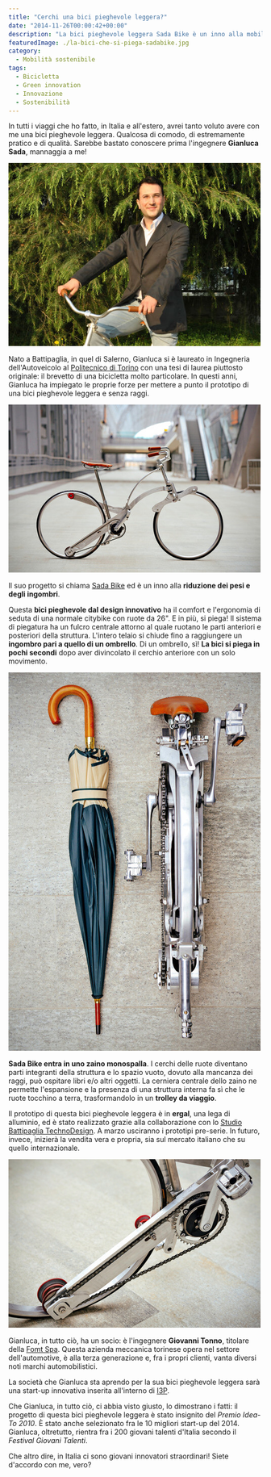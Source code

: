 ```yaml
---
title: "Cerchi una bici pieghevole leggera?"
date: "2014-11-26T00:00:42+00:00"
description: "La bici pieghevole leggera Sada Bike è un inno alla mobilità sostenibile e intelligente, così come alla riduzione del peso e degli ingombri."
featuredImage: ./la-bici-che-si-piega-sadabike.jpg
category:
  - Mobilità sostenibile
tags:
  - Bicicletta
  - Green innovation
  - Innovazione
  - Sostenibilità
---
```


In tutti i viaggi che ho fatto, in Italia e all'estero, avrei tanto voluto avere con me una bici pieghevole leggera. Qualcosa di comodo, di estremamente pratico e di qualità.
Sarebbe bastato conoscere prima l'ingegnere **Gianluca Sada**, mannaggia a me!

![Gianluca Sada](./sada.jpg)

Nato a Battipaglia, in quel di Salerno, Gianluca si è laureato in Ingegneria dell'Autoveicolo al [Politecnico di Torino](http://www.polito.it) con una tesi di laurea piuttosto originale: il brevetto di una bicicletta molto particolare.
In questi anni, Gianluca ha impiegato le proprie forze per mettere a punto il prototipo di una bici pieghevole leggera e senza raggi.

![Sadabike (Ph. R.Bucchino - Studio Frozenlight)](./sadabike.jpg)

Il suo progetto si chiama [Sada Bike](http://www.sadabike.it/en) ed è un inno alla **riduzione dei pesi e degli ingombri**.

Questa **bici pieghevole dal design innovativo** ha il comfort e l'ergonomia di seduta di una normale citybike con ruote da 26". E in più, si piega!
Il sistema di piegatura ha un fulcro centrale attorno al quale ruotano le parti anteriori e posteriori della struttura. L'intero telaio si chiude fino a raggiungere un **ingombro pari a quello di un ombrello**. Di un ombrello, sì!
**La bici si piega in pochi secondi** dopo aver divincolato il cerchio anteriore con un solo movimento.

![Minimo ingombro (Ph. R.Bucchino - Studio Frozenlight)](./ombrello.jpg)

**Sada Bike entra in uno zaino monospalla**. I cerchi delle ruote diventano parti integranti della struttura e lo spazio vuoto, dovuto alla mancanza dei raggi, può ospitare libri e/o altri oggetti.
La cerniera centrale dello zaino ne permette l'espansione e la presenza di una struttura interna fa sì che le ruote tocchino a terra, trasformandolo in un **trolley da viaggio**.

Il prototipo di questa bici pieghevole leggera è in **ergal**, una lega di alluminio, ed è stato realizzato grazie alla collaborazione con lo [Studio Battipaglia TechnoDesign](http://www.technodesign.it).
A marzo usciranno i prototipi pre-serie. In futuro, invece, inizierà la vendita vera e propria, sia sul mercato italiano che su quello internazionale.

![Ph. R.Bucchino (Studio Frozenlight)](./stanga.jpg)

Gianluca, in tutto ciò, ha un socio: è l'ingegnere **Giovanni Tonno**, titolare della [Fomt Spa](http://www.fomt.it).
Questa azienda meccanica torinese opera nel settore dell'automotive, è alla terza generazione e, fra i propri clienti, vanta diversi noti marchi automobilistici.

La società che Gianluca sta aprendo per la sua bici pieghevole leggera sarà una start-up innovativa inserita all'interno di [I3P](http://www.i3p.it).

Che Gianluca, in tutto ciò, ci abbia visto giusto, lo dimostrano i fatti: il progetto di questa bici pieghevole leggera è stato insignito del _Premio Idea-To 2010_. È stato anche selezionato fra le 10 migliori start-up del 2014.
Gianluca, oltretutto, rientra fra i 200 giovani talenti d'Italia secondo il _Festival Giovani Talenti_.

Che altro dire, in Italia ci sono giovani innovatori straordinari! Siete d'accordo con me, vero?
